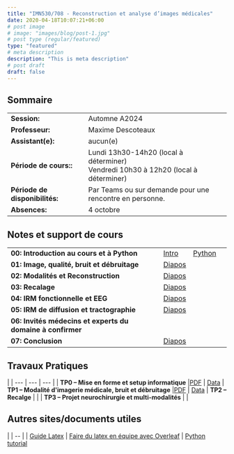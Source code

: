 ```yaml
---
title: "IMN530/708 - Reconstruction et analyse d’images médicales"
date: 2020-04-18T10:07:21+06:00
# post image
# image: "images/blog/post-1.jpg"
# post type (regular/featured)
type: "featured"
# meta description
description: "This is meta description"
# post draft
draft: false
---
```


## Sommaire

| | |
|--|--|
|**Session:** | Automne A2024
| **Professeur:** | Maxime Descoteaux
| **Assistant(e):** | 	aucun(e)
| **Période de cours::** | Lundi 13h30-14h20 (local à déterminer) <br>Vendredi 10h30 à 12h20 (local à déterminer)
| **Période de disponibilités:** | Par Teams ou sur demande pour une rencontre en personne.
| **Absences:** | 4 octobre

## Notes et support de cours

<style>
table {
    border-collapse: collapse;
}
table, th, td {
   border: none!important;
}
blockquote {
    border-left: solid blue;
    padding-left: 10px;
}
</style>
| | | | |
|-------------|-------------|-------|--------|
| **00: Introduction au cours et à Python**       | [Intro](imn_courses/imn530/cours/Intro.pdf) | [Python](imn_courses/imn530//cours/Intro_python.pdf) |
| **01: Image, qualité, bruit et débruitage** | [Diapos](imn_courses/imn530/cours/imagequalitedebruitage.pdf)  |            |
| **02: Modalités et Reconstruction**         | [Diapos](imn_courses/imn530/cours/ModaliteImagerie.pdf) |            |
| **03: Recalage**                            | [Diapos](imn_courses/imn530/cours/Recalage.pdf) |            |
| **04: IRM fonctionnelle et EEG**            | [Diapos](imn_courses/imn530/guests/IRMf-EEG_whittingstall.pdf) |            |
| **05: IRM de diffusion et tractographie**   | [Diapos](imn_courses/imn530/cours/IRMd.pdf) |            |
| **06: Invités médecins et experts du domaine à confirmer** |  |            |
| **07: Conclusion**                          | [Diapos](imn_courses/imn530/cours/conclusion.pdf) |            |   

## Travaux Pratiques
|
| --- | --- | --- |
| **TP0 – Mise en forme et setup informatique** |[PDF](imn_courses/imn530/TP0.pdf) | [Data](imn_courses/imn530/Data_TP0.zip) 
| **TP1 – Modalité d'imagerie médicale, bruit et débruitage** |[PDF](imn_courses/imn530/TP1.pdf) | [Data](imn_courses/imn530/Data_TP1.zip) 
| **TP2 – Recalge** | | 
| **TP3 – Projet neurochirurgie et multi-modalités** | | 


## Autres sites/documents utiles

|
| -- |
| [Guide Latex](courses/imn359/misc/latex-guide.pdf)
| [Faire du latex en équipe avec Overleaf](https://www.overleaf.com/)
| [Python tutorial](https://docs.python.org/3/tutorial/)
